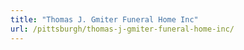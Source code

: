 ```yaml
---
title: "Thomas J. Gmiter Funeral Home Inc"
url: /pittsburgh/thomas-j-gmiter-funeral-home-inc/
---
```

